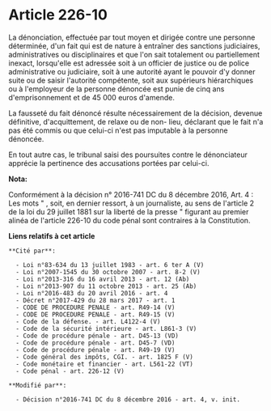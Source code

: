 # Article 226-10

La dénonciation, effectuée par tout moyen et dirigée contre une personne déterminée, d'un fait qui est de nature à entraîner
des sanctions judiciaires, administratives ou disciplinaires et que l'on sait totalement ou partiellement inexact,
lorsqu'elle est adressée soit à un officier de justice ou de police administrative ou judiciaire, soit à une autorité ayant
le pouvoir d'y donner suite ou de saisir l'autorité compétente, soit aux supérieurs hiérarchiques ou à l'employeur de la
personne dénoncée est punie de cinq ans d'emprisonnement et de 45 000 euros d'amende.

La fausseté du fait dénoncé résulte nécessairement de la décision, devenue définitive, d'acquittement, de relaxe ou de non-
lieu, déclarant que le fait n'a pas été commis ou que celui-ci n'est pas imputable à la personne dénoncée.

En tout autre cas, le tribunal saisi des poursuites contre le dénonciateur apprécie la pertinence des accusations portées par
celui-ci.

**Nota:**

Conformément à la décision n° 2016-741 DC du 8 décembre 2016, Art. 4 : Les mots " , soit, en dernier ressort, à un
journaliste, au sens de l'article 2 de la loi du 29 juillet 1881 sur la liberté de la presse " figurant au premier alinéa de
l'article 226-10 du code pénal sont contraires à la Constitution.

**Liens relatifs à cet article**

	**Cité par**:

	  - Loi n°83-634 du 13 juillet 1983 - art. 6 ter A (V)
	  - Loi n°2007-1545 du 30 octobre 2007 - art. 8-2 (V)
	  - Loi n°2013-316 du 16 avril 2013 - art. 12 (Ab)
	  - Loi n°2013-907 du 11 octobre 2013 - art. 25 (Ab)
	  - Loi n°2016-483 du 20 avril 2016 - art. 4
	  - Décret n°2017-429 du 28 mars 2017 - art. 1
	  - CODE DE PROCEDURE PENALE - art. R49-14 (V)
	  - CODE DE PROCEDURE PENALE - art. R49-15 (V)
	  - Code de la défense. - art. L4122-4 (V)
	  - Code de la sécurité intérieure - art. L861-3 (V)
	  - Code de procédure pénale - art. D45-13 (VD)
	  - Code de procédure pénale - art. D45-7 (VD)
	  - Code de procédure pénale - art. R49-19 (V)
	  - Code général des impôts, CGI. - art. 1825 F (V)
	  - Code monétaire et financier - art. L561-22 (VT)
	  - Code pénal - art. 226-12 (V)

	**Modifié par**:

	  - Décision n°2016-741 DC du 8 décembre 2016 - art. 4, v. init.

